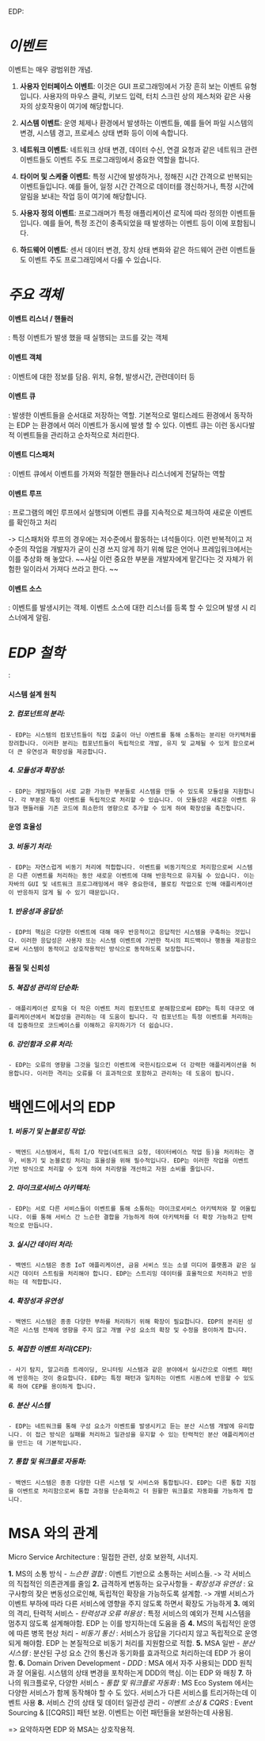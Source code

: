 EDP:

# ***이벤트***
이벤트는 매우 광범위한 개념.
1. **사용자 인터페이스 이벤트**: 이것은 GUI 프로그래밍에서 가장 흔히 보는 이벤트 유형입니다. 사용자의 마우스 클릭, 키보드 입력, 터치 스크린 상의 제스처와 같은 사용자의 상호작용이 여기에 해당합니다.
    
2. **시스템 이벤트**: 운영 체제나 환경에서 발생하는 이벤트들, 예를 들어 파일 시스템의 변경, 시스템 경고, 프로세스 상태 변화 등이 이에 속합니다.
    
3. **네트워크 이벤트**: 네트워크 상태 변경, 데이터 수신, 연결 요청과 같은 네트워크 관련 이벤트들도 이벤트 주도 프로그래밍에서 중요한 역할을 합니다.
    
4. **타이머 및 스케줄 이벤트**: 특정 시간에 발생하거나, 정해진 시간 간격으로 반복되는 이벤트들입니다. 예를 들어, 일정 시간 간격으로 데이터를 갱신하거나, 특정 시간에 알림을 보내는 작업 등이 여기에 해당합니다.
    
5. **사용자 정의 이벤트**: 프로그래머가 특정 애플리케이션 로직에 따라 정의한 이벤트들입니다. 예를 들어, 특정 조건이 충족되었을 때 발생하는 이벤트 등이 이에 포함됩니다.
    
6. **하드웨어 이벤트**: 센서 데이터 변경, 장치 상태 변화와 같은 하드웨어 관련 이벤트들도 이벤트 주도 프로그래밍에서 다룰 수 있습니다.



# ***주요 객체***

#### 이벤트 리스너 / 핸들러
: 특정 이벤트가 발생 했을 때 실행되는 코드를 갖는 객체

#### 이벤트 객체
: 이벤트에 대한 정보를 담음. 위치, 유형, 발생시간, 관련데이터 등

#### 이벤트 큐
: 발생한 이벤트들을 순서대로 저장하는 역할. 
기본적으로 멀티스레드 환경에서 동작하는 EDP 는 환경에서 여러 이벤트가 동시에 발생 할 수 있다. 이벤트 큐는 이런 동시다발적 이벤트들을 관리하고 순차적으로 처리한다.

#### 이벤트 디스패처
: 이벤트 큐에서 이벤트를 가져와 적절한 핸들러나 리스너에게 전달하는 역할

#### 이벤트 루프
: 프로그램의 메인 루프에서 실행되며 이벤트 큐를 지속적으로 체크하여 새로운 이벤트를 확인하고 처리

-> 디스패처와 루프의 경우에는 저수준에서 활동하는 녀석들이다. 
이런 반복적이고 저수준의 작업을 개발자가 굳이 신경 쓰지 않게 하기 위해 많은 언어나 프레임워크에서는 이를 추상화 해 놓았다. 
~~사실 이런 중요한 부분을 개발자에게 맡긴다는 것 자체가 위험한 일이라서 가져다 쓰라고 한다.
~~
#### 이벤트 소스
: 이벤트를 발생시키는 객체. 이벤트 소스에 대한 리스너를 등록 할 수 있으며 발생 시 리스너에게 알림. 


# *EDP 철학*
: 
#### 시스템 설계 원칙
##### 2. **컴포넌트의 분리**:
    - EDP는 시스템의 컴포넌트들이 직접 호출이 아닌 이벤트를 통해 소통하는 분리된 아키텍처를 장려합니다. 이러한 분리는 컴포넌트들이 독립적으로 개발, 유지 및 교체될 수 있게 함으로써 더 큰 유연성과 확장성을 제공합니다.
##### 4. **모듈성과 확장성**:
    - EDP는 개발자들이 서로 교환 가능한 부분들로 시스템을 만들 수 있도록 모듈성을 지원합니다. 각 부분은 특정 이벤트를 독립적으로 처리할 수 있습니다. 이 모듈성은 새로운 이벤트 유형과 핸들러를 기존 코드에 최소한의 영향으로 추가할 수 있게 하여 확장성을 촉진합니다.

#### 운영 효율성
##### 3. **비동기 처리**:
    - EDP는 자연스럽게 비동기 처리에 적합합니다. 이벤트를 비동기적으로 처리함으로써 시스템은 다른 이벤트를 처리하는 동안 새로운 이벤트에 대해 반응적으로 유지될 수 있습니다. 이는 자바의 GUI 및 네트워크 프로그래밍에서 매우 중요한데, 블로킹 작업으로 인해 애플리케이션이 반응하지 않게 될 수 있기 때문입니다.
      
##### 1. **반응성과 응답성**:
    - EDP의 핵심은 다양한 이벤트에 대해 매우 반응적이고 응답적인 시스템을 구축하는 것입니다. 이러한 응답성은 사용자 또는 시스템 이벤트에 기반한 적시의 피드백이나 행동을 제공함으로써 시스템이 동적이고 상호작용적인 방식으로 동작하도록 보장합니다.
      

#### 품질 및 신뢰성
##### 5. **복잡성 관리의 단순화**:
    - 애플리케이션 로직을 더 작은 이벤트 처리 컴포넌트로 분해함으로써 EDP는 특히 대규모 애플리케이션에서 복잡성을 관리하는 데 도움이 됩니다. 각 컴포넌트는 특정 이벤트를 처리하는 데 집중하므로 코드베이스를 이해하고 유지하기가 더 쉽습니다.
      
##### 6. **강인함과 오류 처리**:
    - EDP는 오류의 영향을 그것을 일으킨 이벤트에 국한시킴으로써 더 강력한 애플리케이션을 허용합니다. 이러한 격리는 오류를 더 효과적으로 포함하고 관리하는 데 도움이 됩니다.




# 백엔드에서의 EDP 
##### 1. **비동기 및 논블로킹 작업**:
    - 백엔드 시스템에서, 특히 I/O 작업(네트워크 요청, 데이터베이스 작업 등)을 처리하는 경우, 비동기 및 논블로킹 처리는 효율성을 위해 필수적입니다. EDP는 이러한 작업을 이벤트 기반 방식으로 처리할 수 있게 하여 처리량을 개선하고 자원 소비를 줄입니다.
#####  2. **마이크로서비스 아키텍처**:
    - EDP는 서로 다른 서비스들이 이벤트를 통해 소통하는 마이크로서비스 아키텍처와 잘 어울립니다. 이를 통해 서비스 간 느슨한 결합을 가능하게 하여 아키텍처를 더 확장 가능하고 탄력적으로 만듭니다.
##### 3. **실시간 데이터 처리**:
    - 백엔드 시스템은 종종 IoT 애플리케이션, 금융 서비스 또는 소셜 미디어 플랫폼과 같은 실시간 데이터 스트림을 처리해야 합니다. EDP는 스트리밍 데이터를 효율적으로 처리하고 반응하는 데 적합합니다.
##### 4. **확장성과 유연성**
    - 백엔드 시스템은 종종 다양한 부하를 처리하기 위해 확장이 필요합니다. EDP의 분리된 성격은 시스템 전체에 영향을 주지 않고 개별 구성 요소의 확장 및 수정을 용이하게 합니다.
##### 5. **복잡한 이벤트 처리(CEP)**:
    - 사기 탐지, 알고리즘 트레이딩, 모니터링 시스템과 같은 분야에서 실시간으로 이벤트 패턴에 반응하는 것이 중요합니다. EDP는 특정 패턴과 일치하는 이벤트 시퀀스에 반응할 수 있도록 하여 CEP를 용이하게 합니다.
##### 6. **분산 시스템**
    - EDP는 네트워크를 통해 구성 요소가 이벤트를 발생시키고 듣는 분산 시스템 개발에 유리합니다. 이 접근 방식은 실패를 처리하고 일관성을 유지할 수 있는 탄력적인 분산 애플리케이션을 만드는 데 기본적입니다.
##### 7. **통합 및 워크플로 자동화**:
    - 백엔드 시스템은 종종 다양한 다른 시스템 및 서비스와 통합됩니다. EDP는 다른 통합 지점을 이벤트로 처리함으로써 통합 과정을 단순화하고 더 원활한 워크플로 자동화를 가능하게 합니다.

# MSA 와의 관계
Micro Service Architecture
: 밀접한 관련, 상호 보완적, 시너지.

**1.** MS의 소통 방식 - *느슨한 결합*
   : 이벤트 기반으로 소통하는 서비스들. -> 각 서비스의 직접적인 의존관계를 줄임
**2.** 급격하게 변동하는 요구사항들 - *확장성과 유연성*
	: 요구사항의 잦은 변동성으로인해, 독립적인 확장을 가능하도록 설계함.
	->  개별 서비스가 이벤트 부하에 따라 다른 서비스에 영향을 주지 않도록 하면서 확장도 가능하게
**3.** 예외의 격리, 탄력적 서비스 - *탄력성과 오류 허용성*
	: 특정 서비스의 예외가 전체 시스템을 멈추지 않도록 설계해야함. EDP 는 이를 방지하는데 도움을 줌
**4.** MS의 독립적인 운영에 따른 병목 현상 처리 - *비동기 통신*
	: 서비스가 응답을 기다리지 않고 독립적으로 운영되게 해야함. EDP 는 본질적으로 비동기 처리를 지원함으로 적합.
**5.** MSA 일반 - *분산 시스템*
	: 분산된 구성 요소 간의 통신과 동기화를 효과적으로 처리하는데 EDP 가 용이함.
**6.** Domain Driven Development - *DDD*
	: MSA 에서 자주 사용되는 DDD 원칙과 잘 어울림.  시스템의 상태 변경을 포착하는게 DDD의 핵심. 이는 EDP 와 매칭
**7.** 하나의 워크플로우, 다양한 서비스 - *통합 및 워크플로 자동화*
	: MS Eco System 에서는 다양한 서비스가 함께 동작해야 할 수 도 있다. 서비스가 다른 서비스를 트리거하는데 이벤트 사용
**8.** 서비스 간의 상태 및 데이터 일관성 관리 - *이벤트 소싱 & CQRS*
	: Event Sourcing  & [[CQRS]] 패턴 보완.  이벤트는 이런 패턴들을 보완하는데 사용됨. 

=> 요약하자면 EDP 와 MSA는 상호작용적. 




